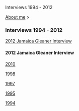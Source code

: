 Interviews 1994 - 2012

[About me](../README.md)‎ > ‎

### Interviews 1994 - 2012

[2012 Jamaica Gleaner Interview](http://www.youtube.com/watch?v=Qu99hZhyhdc)

#### 2012 Jamaica Gleaner Interview

[2010](interview-2010.md)

[1998](http://www.j4u2.com/jht/interview1998.html)

[1997](http://www.j4u2.com/jht/interview1997.html)

[1995](http://www.j4u2.com/jht/interview1995.html)

[1994](http://www.j4u2.com/jht/interview1994.html)
